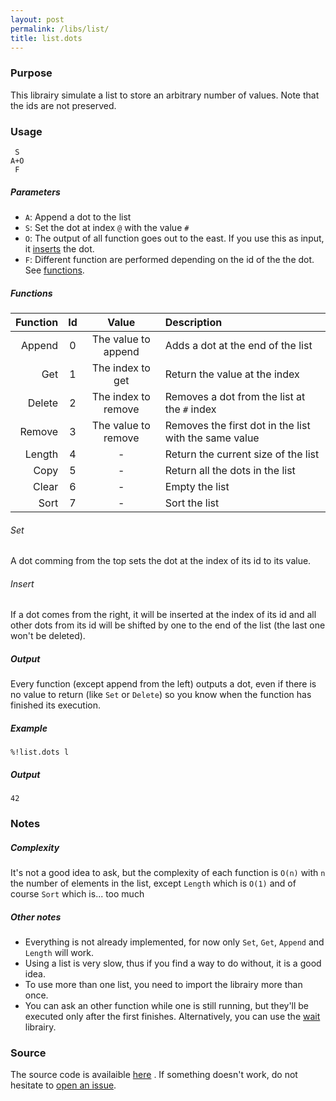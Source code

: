```yaml
---
layout: post
permalink: /libs/list/
title: list.dots
---
```


### Purpose
This librairy simulate a list to store an arbitrary number of values. Note that the ids are not preserved.

### Usage
    
     S
    A+O
     F

##### Parameters
- `A`: Append a dot to the list
- `S`: Set the dot at index `@` with the value `#` 
- `O`: The output of all function goes out to the east. If you use this as input, it [inserts](#insert) the dot. 
- `F`: Different function are performed depending on the id of the the dot. See [functions](#functions).

##### Functions

| Function | Id |        Value        |                      Description                      |
|---------:|:--:|:-------------------:|:------------------------------------------------------|
|   Append | 0  | The value to append | Adds a dot at the end of the list                     |
|      Get | 1  |   The index to get  | Return the value at the index                         |
|   Delete | 2  | The index to remove | Removes a dot from the list at the `#` index          |
|   Remove | 3  | The value to remove | Removes the first dot in the list with the same value |
|   Length | 4  |          -          | Return the current size of the list                   |
|     Copy | 5  |          -          | Return all the dots in the list                       |
|    Clear | 6  |          -          | Empty the list                                        |
|     Sort | 7  |          -          | Sort the list                                         |

###### Set
A dot comming from the top sets the dot at the index of its id to its value.

###### Insert
If a dot comes from the right, it will be inserted at the index of its id and all other dots from its id will be shifted by one to the end of the list (the last one won't be deleted).

##### Output
Every function (except append from  the left) outputs a dot, even if there is no value to return (like `Set` or `Delete`) so you know when the function has finished its execution. 

##### Example

    %!list.dots l

##### Output

    42
   



### Notes

##### Complexity
It's not a good idea to ask, but the complexity of each function is `O(n)` with `n` the number of elements in the list, except `Length` which is `O(1)` and of course `Sort` which is... too much

##### Other notes
- Everything is not already implemented, for now only `Set`, `Get`, `Append` and `Length` will work. 
- Using a list is very slow, thus if you find a way to do without, it is a good idea.
- To use more than one list, you need to import the librairy more than once.
- You can ask an other function while one is still running, but they'll be executed only after the first finishes. Alternatively, you can use the [wait](wait.md) librairy.


### Source 
The source code is availaible [here](https://github.com/aaronjanse/asciidots/blob/master/dots/libs/list.dots)
. If something doesn't work, do not hesitate to [open an issue](https://github.com/aaronjanse/asciidots/issues/new?title=Bug%20in%20list%20library:%20).
